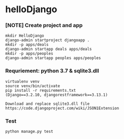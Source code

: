 # helloDjango

### [NOTE] Create project and app

    mkdir HelloDjango
    django-admin startproject djangoapp .
    mkdir -p apps/deals
    django-admin startapp deals apps/deals
    mkdir -p apps/peoples
    django-admin startapp peoples apps/peoples

### Requriement: python 3.7 & sqlite3.dll

    virtualenv venv
    source venv/bin/activate
    pip install -r requirements.txt
    (Django==3.2.10, djangorestframework==3.13.1)

    Download and replace sqlite3.dll file
    https://code.djangoproject.com/wiki/JSON1Extension

### Test

    python manage.py test
